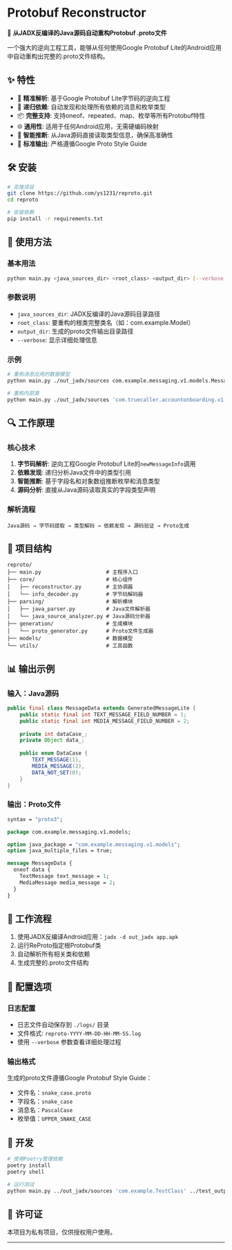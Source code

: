 # Protobuf Reconstructor

🔧 **从JADX反编译的Java源码自动重构Protobuf .proto文件**

一个强大的逆向工程工具，能够从任何使用Google Protobuf Lite的Android应用中自动重构出完整的.proto文件结构。

## ✨ 特性

- 🎯 **精准解析**: 基于Google Protobuf Lite字节码的逆向工程
- 🔄 **递归依赖**: 自动发现和处理所有依赖的消息和枚举类型
- 📦 **完整支持**: 支持oneof、repeated、map、枚举等所有Protobuf特性
- 🌐 **通用性**: 适用于任何Android应用，无需硬编码映射
- 🧠 **智能推断**: 从Java源码直接读取类型信息，确保高准确性
- 📝 **标准输出**: 严格遵循Google Proto Style Guide

## 🛠️ 安装

```bash
# 克隆项目
git clone https://github.com/ys1231/reproto.git
cd reproto

# 安装依赖
pip install -r requirements.txt
```

## 📖 使用方法

### 基本用法
```bash
python main.py <java_sources_dir> <root_class> <output_dir> [--verbose]
```

### 参数说明
- `java_sources_dir`: JADX反编译的Java源码目录路径
- `root_class`: 要重构的根类完整类名（如：com.example.Model）
- `output_dir`: 生成的proto文件输出目录路径
- `--verbose`: 显示详细处理信息

### 示例
```bash
# 重构消息应用的数据模型
python main.py ./out_jadx/sources com.example.messaging.v1.models.MessageData ./protos_generated --verbose

# 重构内部类
python main.py ./out_jadx/sources 'com.truecaller.accountonboarding.v1.Models$Onboarded' ./output --verbose
```

## 🔍 工作原理

### 核心技术
1. **字节码解析**: 逆向工程Google Protobuf Lite的`newMessageInfo`调用
2. **依赖发现**: 递归分析Java文件中的类型引用
3. **智能推断**: 基于字段名和对象数组推断枚举和消息类型
4. **源码分析**: 直接从Java源码读取真实的字段类型声明

### 解析流程
```
Java源码 → 字节码提取 → 类型解码 → 依赖发现 → 源码验证 → Proto生成
```

## 📁 项目结构

```
reproto/
├── main.py                     # 主程序入口
├── core/                       # 核心组件
│   ├── reconstructor.py        # 主协调器
│   └── info_decoder.py         # 字节码解码器
├── parsing/                    # 解析模块
│   ├── java_parser.py          # Java文件解析器
│   └── java_source_analyzer.py # Java源码分析器
├── generation/                 # 生成模块
│   └── proto_generator.py      # Proto文件生成器
├── models/                     # 数据模型
└── utils/                      # 工具函数
```

## 📊 输出示例

### 输入：Java源码
```java
public final class MessageData extends GeneratedMessageLite {
    public static final int TEXT_MESSAGE_FIELD_NUMBER = 1;
    public static final int MEDIA_MESSAGE_FIELD_NUMBER = 2;
    
    private int dataCase_;
    private Object data_;
    
    public enum DataCase {
        TEXT_MESSAGE(1),
        MEDIA_MESSAGE(2),
        DATA_NOT_SET(0);
    }
}
```

### 输出：Proto文件
```protobuf
syntax = "proto3";

package com.example.messaging.v1.models;

option java_package = "com.example.messaging.v1.models";
option java_multiple_files = true;

message MessageData {
  oneof data {
    TextMessage text_message = 1;
    MediaMessage media_message = 2;
  }
}
```

## 🚀 工作流程

1. 使用JADX反编译Android应用：`jadx -d out_jadx app.apk`
2. 运行ReProto指定根Protobuf类
3. 自动解析所有相关类和依赖
4. 生成完整的.proto文件结构

## 📝 配置选项

### 日志配置
- 日志文件自动保存到 `./logs/` 目录
- 文件格式: `reproto-YYYY-MM-DD-HH-MM-SS.log`
- 使用 `--verbose` 参数查看详细处理过程

### 输出格式
生成的proto文件遵循Google Protobuf Style Guide：
- 文件名：`snake_case.proto`
- 字段名：`snake_case`
- 消息名：`PascalCase`
- 枚举值：`UPPER_SNAKE_CASE`

## 🔧 开发

```bash
# 使用Poetry管理依赖
poetry install
poetry shell

# 运行测试
python main.py ../out_jadx/sources 'com.example.TestClass' ../test_output --verbose
```

## 📄 许可证

本项目为私有项目，仅供授权用户使用。

---
